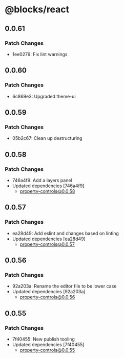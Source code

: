 # @blocks/react

## 0.0.61

### Patch Changes

- 1ee0279: Fix lint warnings

## 0.0.60

### Patch Changes

- 6c869e3: Upgraded theme-ui

## 0.0.59

### Patch Changes

- 05b2c67: Clean up destructuring

## 0.0.58

### Patch Changes

- 746a4f9: Add a layers panel
- Updated dependencies [746a4f9]
  - property-controls@0.0.58

## 0.0.57

### Patch Changes

- ea28d49: Add eslint and changes based on linting
- Updated dependencies [ea28d49]
  - property-controls@0.0.57

## 0.0.56

### Patch Changes

- 92a203a: Rename the editor file to be lower case
- Updated dependencies [92a203a]
  - property-controls@0.0.56

## 0.0.55

### Patch Changes

- 7f40455: New publish tooling
- Updated dependencies [7f40455]
  - property-controls@0.0.55
